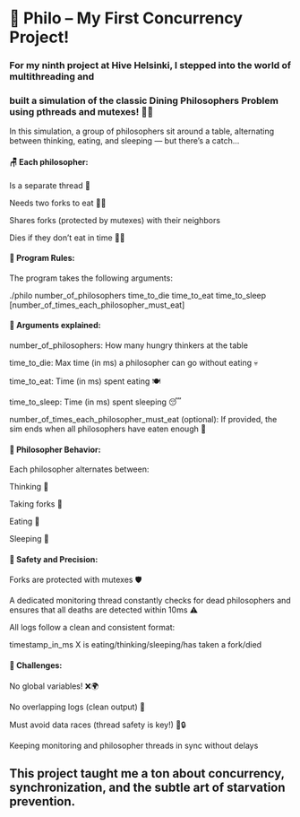 # 🍝 Philo – My First Concurrency Project!

### For my ninth project at Hive Helsinki, I stepped into the world of multithreading and 
### built a simulation of the classic Dining Philosophers Problem using pthreads and mutexes! 🧠🔧

In this simulation, a group of philosophers sit around a table, alternating between thinking, eating, 
and sleeping — but there’s a catch...

#### 🪑 Each philosopher:

Is a separate thread 🧵

Needs two forks to eat 🍴🍝

Shares forks (protected by mutexes) with their neighbors

Dies if they don’t eat in time 😵‍💫

#### 🧾 Program Rules:
The program takes the following arguments:

./philo number_of_philosophers time_to_die time_to_eat time_to_sleep [number_of_times_each_philosopher_must_eat]

#### 📌 Arguments explained:

number_of_philosophers: How many hungry thinkers at the table

time_to_die: Max time (in ms) a philosopher can go without eating 💀

time_to_eat: Time (in ms) spent eating 🍽️

time_to_sleep: Time (in ms) spent sleeping 😴

number_of_times_each_philosopher_must_eat (optional): If provided, the sim ends when all philosophers have eaten enough 🍛

#### 🧠 Philosopher Behavior:

Each philosopher alternates between:

Thinking 🧠

Taking forks 🍴

Eating 🍝

Sleeping 🛌

#### 🧷 Safety and Precision:

Forks are protected with mutexes 🛡️

A dedicated monitoring thread constantly checks for dead philosophers and ensures that all deaths are detected within 10ms ⚠️

All logs follow a clean and consistent format:

timestamp_in_ms X is eating/thinking/sleeping/has taken a fork/died

#### 🧠 Challenges:

No global variables! ❌🌍

No overlapping logs (clean output) 📄

Must avoid data races (thread safety is key!) 🧵🔒

Keeping monitoring and philosopher threads in sync without delays

## This project taught me a ton about concurrency, synchronization, and the subtle art of starvation prevention. 

